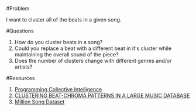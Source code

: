 #Problem

I want to cluster all of the beats in a given song.

#Questions

1. How do you cluster beats in a song?
2. Could you replace a beat with a different beat in it's cluster while maintaining the overall sound of the piece?
3. Does the number of clusters change with different genres and/or artists?

#Resources

1. [Programming Collective Intelligence]
2. [CLUSTERING BEAT-CHROMA PATTERNS IN A LARGE MUSIC DATABASE]
3. [Million Song Dataset]

[Programming Collective Intelligence]: http://0-proquest.safaribooksonline.com.wncln.wncln.org/book/web-development/9780596529321
[CLUSTERING BEAT-CHROMA PATTERNS IN A LARGE MUSIC DATABASE]: http://www.ee.columbia.edu/~ronw/pubs/ismir2010-beatchromapatterns.pdf
[Million Song Dataset]: http://labrosa.ee.columbia.edu/millionsong/
